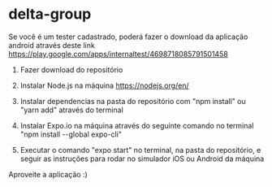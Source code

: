 # delta-group

Se você é um tester cadastrado, poderá fazer o download da aplicação android através deste link https://play.google.com/apps/internaltest/4698718085791501458

1. Fazer download do repositório

2. Instalar Node.js na máquina https://nodejs.org/en/

3. Instalar dependencias na pasta do repositório com "npm install" ou "yarn add" através do terminal

4. Instalar Expo.io na máquina através do seguinte comando no terminal "npm install --global expo-cli"

5. Executar o comando "expo start" no terminal, na pasta do repositório, e seguir as instruções para rodar no simulador iOS ou Android da máquina

Aproveite a aplicação :)
